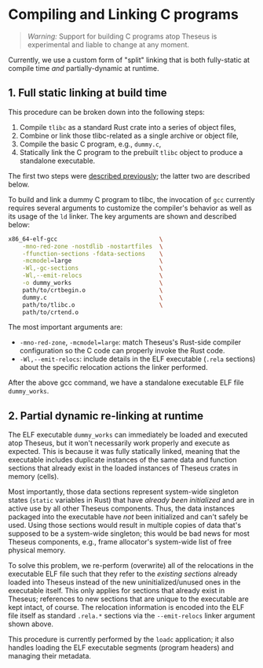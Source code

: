 # Compiling and Linking C programs

> *Warning:* Support for building C programs atop Theseus is experimental and liable to change at any moment.

Currently, we use a custom form of "split" linking that is both fully-static at compile time *and* partially-dynamic at runtime.

## 1. Full static linking at build time
This procedure can be broken down into the following steps:

1. Compile `tlibc` as a standard Rust crate into a series of object files, 
2. Combine or link those tlibc-related as a single archive or object file,
3. Compile the basic C program, e.g., `dummy.c`,
4. Statically link the C program to the prebuilt `tlibc` object to produce a standalone executable.

The first two steps were [described previously](tlibc.md); the latter two are described below.

To build and link a dummy C program to tlibc, the invocation of `gcc` currently requires several arguments to customize the compiler's behavior as well as its usage of the `ld` linker. The key arguments are shown and described below:
```sh
x86_64-elf-gcc                             \
    -mno-red-zone -nostdlib -nostartfiles  \
    -ffunction-sections -fdata-sections    \
    -mcmodel=large                         \
    -Wl,-gc-sections                       \
    -Wl,--emit-relocs                      \
    -o dummy_works                         \
    path/to/crtbegin.o                     \
    dummy.c                                \
    path/to/tlibc.o                        \
    path/to/crtend.o
```

The most important arguments are:
* `-mno-red-zone`, `-mcmodel=large`:  match Theseus's Rust-side compiler configuration so the C code can properly invoke the Rust code.
* `-Wl,--emit-relocs`: include details in the ELF executable (`.rela` sections) about the specific relocation actions the linker performed.

After the above gcc command, we have a standalone executable ELF file `dummy_works`.


## 2. Partial dynamic re-linking at runtime
The ELF executable `dummy_works` can immediately be loaded and executed atop Theseus, but it won't necessarily work properly and execute as expected. 
This is because it was fully statically linked, meaning that the executable includes duplicate instances of the same data and function sections that already exist in the loaded instances of Theseus crates in memory (cells).

Most importantly, those data sections represent system-wide singleton states (`static` variables in Rust) that have *already been initialized* and are in active use by all other Theseus components. 
Thus, the data instances packaged into the executable have *not* been initialized and can't safely be used. 
Using those sections would result in multiple copies of data that's supposed to be a system-wide singleton; this would be bad news for most Theseus components, e.g., frame allocator's system-wide list of free physical memory. 

To solve this problem, we re-perform (overwrite) all of the relocations in the executable ELF file such that they refer to the *existing sections* already loaded into Theseus instead of the new uninitialized/unused ones in the executable itself. 
This only applies for sections that already exist in Theseus; references to new sections that are unique to the executable are kept intact, of course.
The relocation information is encoded into the ELF file itself as standard `.rela.*` sections via the `--emit-relocs` linker argument shown above.

This procedure is currently performed by the `loadc` application; it also handles loading the ELF executable segments (program headers) and managing their metadata. 
